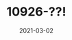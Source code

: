 ---
title:  "10926-??!" 
excerpt: 백준

categories:
  - Algorithm
tags:
  - [Algorithm]

toc: true
toc_sticky: true
toc_label: "목차"

author_profile: false
layout: single
sidebar:
  nav: "docs"

search: true

date: 2021-03-02
last_modified_at: 2021-03-02
---